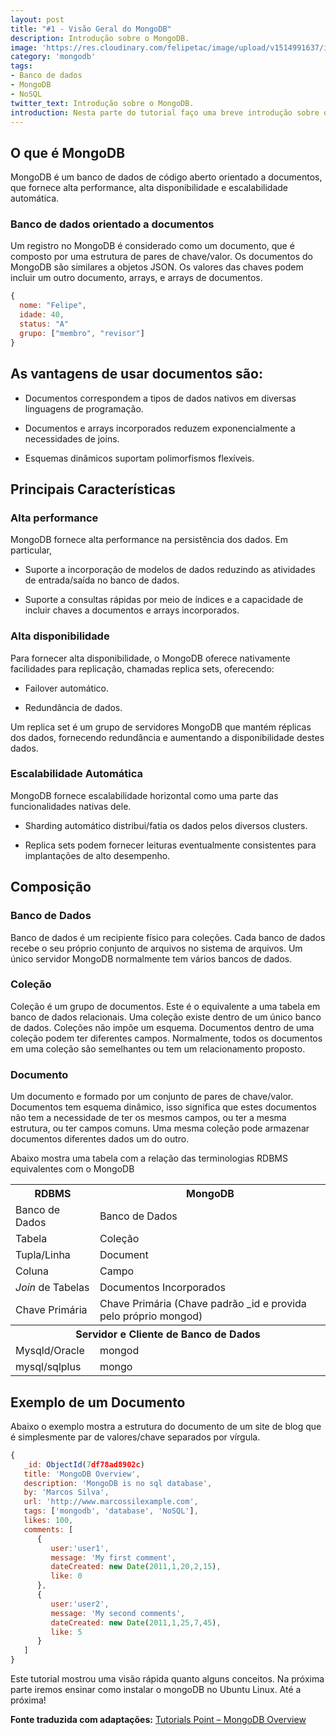 ```yaml
---
layout: post
title: "#1 - Visão Geral do MongoDB"
description: Introdução sobre o MongoDB.
image: 'https://res.cloudinary.com/felipetac/image/upload/v1514991637/introduction_owvolo.png'
category: 'mongodb'
tags:
- Banco de dados
- MongoDB
- NoSQL
twitter_text: Introdução sobre o MongoDB.
introduction: Nesta parte do tutorial faço uma breve introdução sobre o MongoDB.
---
```

## O que é MongoDB

MongoDB é um banco de dados de código aberto orientado a documentos, que fornece alta performance, alta disponibilidade e escalabilidade automática.

### Banco de dados orientado a documentos

Um registro no MongoDB é considerado como um documento, que é composto por uma estrutura de pares de chave/valor. Os documentos do MongoDB são similares a objetos JSON. Os valores das chaves podem incluir um outro documento, arrays, e arrays de documentos.

```js
{
  nome: "Felipe",
  idade: 40,
  status: "A"
  grupo: ["membro", "revisor"]
}
```

## As vantagens de usar documentos são:


- Documentos correspondem a tipos de dados nativos em diversas linguagens de programação.

	
- Documentos e arrays incorporados reduzem exponencialmente a necessidades de joins.

	
- Esquemas dinâmicos suportam polimorfismos flexíveis.

## Principais Características


### Alta performance

MongoDB fornece alta performance na persistência dos dados. Em particular,

- Suporte a incorporação de modelos de dados reduzindo as atividades de entrada/saída no banco de dados.

	
- Suporte a consultas rápidas por meio de índices e a capacidade de incluir chaves a documentos e arrays incorporados.

### Alta disponibilidade

Para fornecer alta disponibilidade, o MongoDB oferece nativamente facilidades para replicação, chamadas replica sets, oferecendo:

- Failover automático.

	
- Redundância de dados.

Um replica set é um grupo de servidores MongoDB que mantém réplicas dos dados, fornecendo redundância e aumentando a disponibilidade destes dados.

### Escalabilidade Automática

MongoDB fornece escalabilidade horizontal como uma parte das funcionalidades nativas dele.

- Sharding automático distribui/fatia os dados pelos diversos clusters.

	
- Replica sets podem fornecer leituras eventualmente consistentes para implantações de alto desempenho.

## Composição 

### Banco de Dados

Banco de dados é um recipiente físico para coleções. Cada banco de dados recebe o seu próprio conjunto de arquivos no sistema de arquivos. Um único servidor MongoDB normalmente tem vários bancos de dados.

### Coleção

Coleção é um grupo de documentos. Este é o equivalente a uma tabela em banco de dados relacionais. Uma coleção existe dentro de um único banco de dados. Coleções não impõe um esquema. Documentos dentro de uma coleção podem ter diferentes campos. Normalmente, todos os documentos em uma coleção são semelhantes ou tem um relacionamento proposto.

### Documento

Um documento e formado por um conjunto de pares de chave/valor. Documentos tem esquema dinâmico, isso significa que estes documentos não tem a necessidade de ter os mesmos campos, ou ter a mesma estrutura, ou ter campos comuns. Uma mesma coleção pode armazenar documentos diferentes dados um do outro.

Abaixo mostra uma tabela com a relação das terminologias RDBMS equivalentes com o MongoDB

<table>
<tbody>
<tr>
<th>RDBMS</th>
<th>MongoDB</th>
</tr>
<tr>
<td>Banco de Dados</td>
<td>Banco de Dados</td>
</tr>
<tr>
<td>Tabela</td>
<td>Coleção</td>
</tr>
<tr>
<td>Tupla/Linha</td>
<td>Document</td>
</tr>
<tr>
<td>Coluna</td>
<td>Campo</td>
</tr>
<tr>
<td><i>Join</i> de Tabelas</td>
<td>Documentos Incorporados</td>
</tr>
<tr>
<td>Chave Primária</td>
<td>Chave Primária (Chave padrão _id e provida pelo próprio mongod)</td>
</tr>
<tr>
<th colspan="2">Servidor e Cliente de Banco de Dados</th>
</tr>
<tr>
<td>Mysqld/Oracle</td>
<td>mongod</td>
</tr>
<tr>
<td>mysql/sqlplus</td>
<td>mongo</td>
</tr>
</tbody>
</table>

## Exemplo de um Documento

Abaixo o exemplo mostra a estrutura do documento de um site de blog que é simplesmente par de valores/chave separados por vírgula.

```js
{
   _id: ObjectId(7df78ad8902c)
   title: 'MongoDB Overview', 
   description: 'MongoDB is no sql database',
   by: 'Marcos Silva',
   url: 'http://www.marcossilexample.com',
   tags: ['mongodb', 'database', 'NoSQL'],
   likes: 100, 
   comments: [  
      {
         user:'user1',
         message: 'My first comment',
         dateCreated: new Date(2011,1,20,2,15),
         like: 0 
      },
      {
         user:'user2',
         message: 'My second comments',
         dateCreated: new Date(2011,1,25,7,45),
         like: 5
      }
   ]
}
```

Este tutorial mostrou uma visão rápida quanto alguns conceitos. Na próxima parte iremos ensinar como instalar o mongoDB no Ubuntu Linux. Até a próxima!

**Fonte traduzida com adaptações:** [Tutorials Point – MongoDB Overview](http://www.tutorialspoint.com/mongodb/mongodb_overview.htm)
